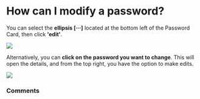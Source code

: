 # How can I modify a password?

<p class="no-margin">You can select the <b>ellipsis [···]</b> located at the bottom left of the Password Card, then click <b>'edit'</b>. </p>
<p class="no-margin"></p>
<div class="intercom-container"><img src="https://downloads.intercomcdn.com/i/o/798533076/28adae82fd8a4bdd5cb6af3a/1.png"></div><p class="no-margin">Alternatively, you can <b>click on the password you want to change</b>. This will open the details, and from the top right, you have the option to make edits.</p>
<p class="no-margin"></p>
<div class="intercom-container"><img src="https://downloads.intercomcdn.com/i/o/798533247/358b1539b5e20530befdeaec/2.png"></div><p class="no-margin"></p>
<p class="no-margin"></p>

### Comments

<Comments />